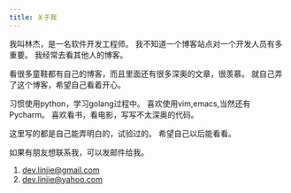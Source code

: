 ```yaml
---
title: 关于我
---
```

我叫林杰，是一名软件开发工程师。
我不知道一个博客站点对一个开发人员有多重要。
我经常去看其他人的博客。

看很多童鞋都有自己的博客，而且里面还有很多深奥的文章，很羡慕。
就自己弄了这个博客，希望自己看着开心。

习惯使用python，学习golang过程中。
喜欢使用vim,emacs,当然还有Pycharm。
喜欢看书，看电影，写写不太深奥的代码。

这里写的都是自己能弄明白的，试验过的。
希望自己以后能看看。

如果有朋友想联系我，可以发邮件给我。
1. dev.linjie@gmail.com
2. dev.linjie@yahoo.com

